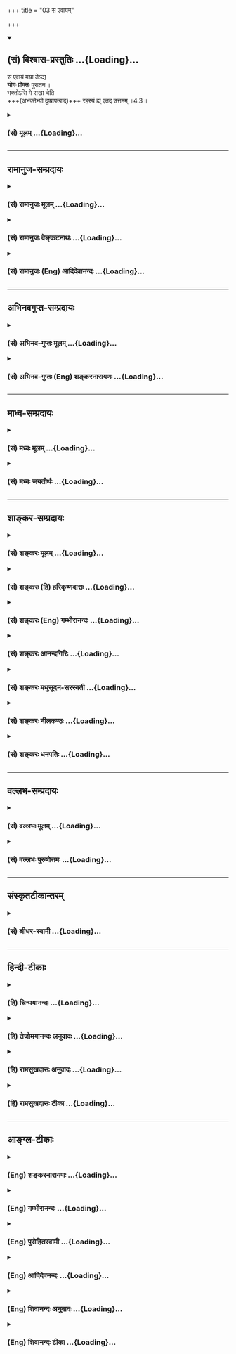 +++
title = "03 स एवायम्"

+++
<div class="js_include" newlevelforh1="2" title="(सं) विश्वास-प्रस्तुतिः" unfilled url="/purANam_vaiShNavam/mahAbhAratam/06-bhIShma-parva/03-bhagavad-gItA-parva/saMskRtam/vishvAsa-prastutiH/04_jnAna-yogaH_brahmArp/03_sa_evAyam.md">
<details open><summary><h2>(सं) विश्वास-प्रस्तुतिः ...{Loading}...</h2></summary>

स एवायं मया तेऽद्य  
**योगः प्रोक्तः** पुरातनः।  
भक्तोऽसि मे सखा चेति  
+++(अभक्तेभ्यो दुष्प्रापत्वाद्)+++ रहस्यं ह्य् एतद् उत्तमम् ॥4.3॥
</details>
</div>
<div class="js_include collapsed" newlevelforh1="3" title="(सं) मूलम्" unfilled url="/purANam_vaiShNavam/mahAbhAratam/06-bhIShma-parva/03-bhagavad-gItA-parva/saMskRtam/mUlam/04_jnAna-yogaH_brahmArp/03_sa_evAyam.md">
<details><summary><h3>(सं) मूलम् ...{Loading}...</h3></summary>

स एवायं मया तेऽद्य योगः प्रोक्तः पुरातनः।  
भक्तोऽसि मे सखा चेति रहस्यं ह्येतदुत्तमम्।।4.3।।
</details>
</div>


_________________
## रामानुज-सम्प्रदायः
<div class="js_include collapsed" newlevelforh1="3" title="(सं) रामानुजः मूलम्" unfilled url="/purANam_vaiShNavam/mahAbhAratam/06-bhIShma-parva/03-bhagavad-gItA-parva/saMskRtam/rAmAnujaH/mUlam/04_jnAna-yogaH_brahmArp/03_sa_evAyam.md">
<details><summary><h3>(सं) रामानुजः मूलम् ...{Loading}...</h3></summary>

।।4.3।।**स एव अयम्** अस्खलितस्वरूपः **पुरातनः योगः** सख्येन
अतिमात्रभक्त्या च माम् एव प्रपन्नाय **ते मया प्रोक्तः** सपरिकरः
सविस्तरम् उक्त इत्यर्थः। मदन्येन केन अपि ज्ञातुं वक्तुं वा न शक्यम् यत
इदं वेदान्तोदितम् **उत्तमं रहस्यं** ज्ञानम्। अस्मिन् प्रसङ्गे
भगवदवतारयाथात्म्यं यथावद् ज्ञातुम् अर्जुन उवाच

</details>
</div>
<div class="js_include collapsed" newlevelforh1="3" title="(सं) रामानुजः वेङ्कटनाथः" unfilled url="/purANam_vaiShNavam/mahAbhAratam/06-bhIShma-parva/03-bhagavad-gItA-parva/saMskRtam/rAmAnujaH/venkaTanAthaH/04_jnAna-yogaH_brahmArp/03_sa_evAyam.md">
<details><summary><h3>(सं) रामानुजः वेङ्कटनाथः ...{Loading}...</h3></summary>

  
  
।।4.3।। स एवायमिति। सप्रत्यभिज्ञसावधारणनिर्देशफलितमुक्तंअस्खलितस्वरूप
इति। पुरातनोऽद्य इति निर्देशाभ्यां कालभेदमात्रेणापि न स्वरूपे वा प्रकारे
वा भेद इति सूचितम्। भक्तोऽसीति वर्तमाननिर्देशादनिवृत्ता भक्तिः सूचिता।
अल्पीयसी तु भक्तिः कदाचिन्निवर्तेतापीत्यभिप्रायेणोक्तंअतिमात्रेति।
भक्तोऽसि शास्त्रदृष्टमहत्त्वानुसन्धानेन प्रीतिमानसीत्यर्थः। सखा चासि
अवतारदृष्टसौलभ्यविशेषेण प्रणयविस्रम्भवानसीत्यर्थः। ते मया इति
शब्दावपिशाधि मां त्वां प्रपन्नम् 2।7 इति प्रागुक्तप्रपत्तृप्रपत्तव्ययोः
प्रत्यभिज्ञापरावित्ययमपि प्रवचनहेतुरिति ज्ञापनायोक्तं मामेव प्रपन्नाय ते
मया प्रोक्त इति। प्रोक्तः इत्यत्र सोपसर्गधात्वर्थं विवृणोति सपरिकरः
सविस्तरमिति। परिकरोऽङ्गम् शब्दस्य प्रपञ्चो विस्तरः अङ्गोक्तिरप्यत्र
सविस्तरेति भावः। अहं प्रोक्तवान्मयाऽद्य प्रोक्तः इत्याभ्यां सूचितमाह
मदन्येनेति। प्रलयेन वा युगादिस्वभावेन वा सम्प्रदायविच्छेदे सति पुनरहमेव
सम्प्रदायप्रवर्तकः स्याम् करणायत्तज्ञानेन मदन्येन हिरण्यगर्भादिनाऽपि
मदुपदेशमन्तरेण ज्ञातुं वक्तुं चाशक्यमित्यर्थः।
सख्यभक्तिप्रपत्त्यादिगुणपौष्कल्ययुक्तायोपदेश्यत्वे भगवद्व्यतिरिक्तेन
ज्ञातुं वक्तुं चाशक्यत्वे हेतुपरं रहस्यमित्यादीति दर्शयति यत इति।
हिशब्दोऽत्र हेतुपरः रहस्यत्वाद्योग्यायोपदेश्यम् उत्तमरहस्यत्वान्मदन्येन
ज्ञातुं वक्तुं चाशक्यमिति विभागः। उत्तमरहस्यत्वे हेतुःवेदान्तोदितमिति।
नपुंसकनिर्देशयोग्यं विशेष्यमुक्तंज्ञानमिति।  
  

</details>
</div>
<div class="js_include collapsed" newlevelforh1="3" title="(सं) रामानुजः (Eng) आदिदेवानन्दः" unfilled url="/purANam_vaiShNavam/mahAbhAratam/06-bhIShma-parva/03-bhagavad-gItA-parva/saMskRtam/rAmAnujaH/english/AdidevAnandaH/04_jnAna-yogaH_brahmArp/03_sa_evAyam.md">
<details><summary><h3>(सं) रामानुजः (Eng) आदिदेवानन्दः ...{Loading}...</h3></summary>

4.3 It is the same ancient, unchanged Yoga which is now taught to you,
who out of friendship and overwhelming devotion have resorted to Me whole-heartedly. The meaning is that it has been taught to you fully with all its accessories. Because it is the most mysterious knowledge declared in the Vedanta, it cannot be known or taught by anyone other than Myself. In this connection, in order to know the truth about the Lord's descent correctly, Arjuna asked:

</details>
</div>


_________________
## अभिनवगुप्त-सम्प्रदायः
<div class="js_include collapsed" newlevelforh1="3" title="(सं) अभिनव-गुप्तः मूलम्" unfilled url="/purANam_vaiShNavam/mahAbhAratam/06-bhIShma-parva/03-bhagavad-gItA-parva/saMskRtam/abhinava-guptaH/mUlam/04_jnAna-yogaH_brahmArp/03_sa_evAyam.md">
<details><summary><h3>(सं) अभिनव-गुप्तः मूलम् ...{Loading}...</h3></summary>

।।4.1 4.3।। एवमित्यादि उत्तमम् इत्यन्तम्। एतच्च गुरुपरम्पराप्राप्तमपि +++(S
परम्परायातमपि K परम्परया प्राप्तमपि)+++ अद्यत्वे नष्टमित्यनेन +++(S N अद्यत्वे
तन्नष्ट)+++ भगवान् अस्य ज्ञानस्य दुर्लभतां गौरवं च प्रदर्शयति। भक्तोऽसि मे
सखा चेति। त्वं भक्तः मत्परमः सखा च। चशब्देन अन्वाचय उच्यते। तेन यथा
भिक्षाटने भिक्षायां प्राधान्यं गवानयने त्वप्राधान्यम् एवं भक्तिरत्र
गुरुं प्रति प्रधानं न सखित्वमपीति तात्पर्यार्थं।

</details>
</div>
<div class="js_include collapsed" newlevelforh1="3" title="(सं) अभिनव-गुप्तः (Eng) शङ्करनारायणः" unfilled url="/purANam_vaiShNavam/mahAbhAratam/06-bhIShma-parva/03-bhagavad-gItA-parva/saMskRtam/abhinava-guptaH/english/shankaranArAyaNaH/04_jnAna-yogaH_brahmArp/03_sa_evAyam.md">
<details><summary><h3>(सं) अभिनव-गुप्तः (Eng) शङ्करनारायणः ...{Loading}...</h3></summary>

4.1-3 Evam etc. upto uttamam. Eventhough it has come down by regular
succession of teacher, it is lost now. By this \[statement\] the
Bhagavat indicates the rarity (or difficulty) and respectability of this
knowledge. You are My devotee and friend too : You are a devotee having
nothing but Me as your final goal and you are a friend too. This 'too'
indicates the secondary importance \[of the friendship\]. Hence, just as
in the sentence 'wander begging food \[etc\]', the importance lies in
the act of begging food, but unimportance in the act of bringing the
cow; in the same way, in the present case it is devotion towards the
teacher that is important and not the friendship also. This is the idea
intended here.

</details>
</div>


_________________
## माध्व-सम्प्रदायः
<div class="js_include collapsed" newlevelforh1="3" title="(सं) मध्वः मूलम्" unfilled url="/purANam_vaiShNavam/mahAbhAratam/06-bhIShma-parva/03-bhagavad-gItA-parva/saMskRtam/madhvaH/mUlam/04_jnAna-yogaH_brahmArp/03_sa_evAyam.md">
<details><summary><h3>(सं) मध्वः मूलम् ...{Loading}...</h3></summary>

।।4.1 4.3।। श्रीमदमलबोधाय नमः। हरिः ॐ। बुद्धेः परस्य माहात्म्यं कर्मभेदो
ज्ञानमाहात्म्यं चोच्यतेऽस्मिन्नध्याये। पूर्वानुष्ठितश्चायं धर्म इत्याह
इममिति।

</details>
</div>
<div class="js_include collapsed" newlevelforh1="3" title="(सं) मध्वः जयतीर्थः" unfilled url="/purANam_vaiShNavam/mahAbhAratam/06-bhIShma-parva/03-bhagavad-gItA-parva/saMskRtam/madhvaH/jayatIrthaH/04_jnAna-yogaH_brahmArp/03_sa_evAyam.md">
<details><summary><h3>(सं) मध्वः जयतीर्थः ...{Loading}...</h3></summary>

।।4.1 4.3।। उक्तयोर्ज्ञानकर्मणोरुभयोर्विशेषविस्तारात्मकोऽयमध्याय इति
पूर्वसङ्गताध्यायार्थस्थितौ इह प्रकरणभेदप्रतिपादनार्थमाह
**बुद्धेरि**ति। एवं ज्ञात्वा 4।15 32 इत्यतः प्राक्तेन ग्रन्थेन बुद्धेः
परस्य विष्णोर्माहात्म्यमुच्यते। आद्यस्य प्रकरणस्य पूर्वेण सङ्गतिं
सूचयितुंबुद्धेः परस्य इत्युक्तम्। श्रेयान् इत्यतः पूर्वेण कर्मभेदः।
निवृत्तस्यकर्मणोऽन्यस्माद्भेदः। निवृत्त एव कर्मण्युपासनायज्ञादिरूपेण वा
भेदः। ज्ञानमाहात्म्यं शेषेणेति। इमं विवस्वते योगं इत्युपदेशपरम्पराकथनं
प्रकृतानुपयुक्तमित्यतस्तत्तात्पर्यमाह **पूर्वे**ति। पूर्वैरनुष्ठितः। ये
मे मतम् 3।31 इत्युक्तेन हेतुना सहास्य समुच्चयार्थश्चशब्दः। अयं धर्मोमयि
सर्वाणि 3।30 इत्यनेनोक्तः। योगशब्दोऽप्यनेन व्याख्यातः। न
केवलमुपदेशपरम्पराऽत्रोच्यते किन्तु तेषामनुष्ठानमप्युपलक्ष्यते।
तच्चेतोऽपि त्वयाऽनुष्ठेयमिति प्रतिपादनार्थमिति भावः। कर्मणैव हि संसिद्धिं
3।20 इत्यनेनैतद्गतार्थमिति चेत् न गृहस्थकर्म त्वया न
त्याज्यमित्यस्योपपादनायाचारस्य तत्रोक्तत्वात्। अत्र तु
निवृत्तधर्मानुष्ठाने सदाचारस्योच्यमानत्वात्। अत एव तत्राचार
इत्येवोक्तमिह **त्वयं धर्म** इति। लोकेऽस्मिन्द्विविधा 3।3
इत्यत्रोक्तस्यकर्मणैव इत्युदाहरणमुक्तमिति तत्रापि न दोषः।

</details>
</div>


_________________
## शाङ्कर-सम्प्रदायः
<div class="js_include collapsed" newlevelforh1="3" title="(सं) शङ्करः मूलम्" unfilled url="/purANam_vaiShNavam/mahAbhAratam/06-bhIShma-parva/03-bhagavad-gItA-parva/saMskRtam/shankaraH/mUlam/04_jnAna-yogaH_brahmArp/03_sa_evAyam.md">
<details><summary><h3>(सं) शङ्करः मूलम् ...{Loading}...</h3></summary>

।।4.3।। **स एव अयं मया** ते तुभ्यम् **अद्य** इदानीं **योगः प्रोक्तः
पुरातनः भक्तः असि मे सखा च** असि **इति**। **रहस्यं हि** यस्मात् **एतत्
उत्तमं** योगः ज्ञानम् इत्यर्थः।। भगवता विप्रतिषिद्धमुक्तमिति मा भूत्
कस्यचित् बुद्धिः इति परिहारार्थं चोद्यमिव कुर्वन् अर्जुन उवाच **अर्जुन
उवाच**

</details>
</div>
<div class="js_include collapsed" newlevelforh1="3" title="(सं) शङ्करः (हि) हरिकृष्णदासः" unfilled url="/purANam_vaiShNavam/mahAbhAratam/06-bhIShma-parva/03-bhagavad-gItA-parva/saMskRtam/shankaraH/hindI/harikRShNadAsaH/04_jnAna-yogaH_brahmArp/03_sa_evAyam.md">
<details><summary><h3>(सं) शङ्करः (हि) हरिकृष्णदासः ...{Loading}...</h3></summary>

।।4.3।। अजितेन्द्रिय और दुर्बल मनुष्योंके हाथमें पड़कर यह योग नष्ट हो गया
है यह देखकर और साथ ही लोगोंको पुरुषार्थरहित हुए देखकर वही यह पुराना योग
यह सोचकर कि तू मेरा भक्त और मित्र है अब मैंने तुझसे कहा है क्योंकि यह
ज्ञानरूप योग बड़ा ही उत्तम रहस्य है।

</details>
</div>
<div class="js_include collapsed" newlevelforh1="3" title="(सं) शङ्करः (Eng) गम्भीरानन्दः" unfilled url="/purANam_vaiShNavam/mahAbhAratam/06-bhIShma-parva/03-bhagavad-gItA-parva/saMskRtam/shankaraH/english/gambhIrAnandaH/04_jnAna-yogaH_brahmArp/03_sa_evAyam.md">
<details><summary><h3>(सं) शङ्करः (Eng) गम्भीरानन्दः ...{Loading}...</h3></summary>

4.3 Sah, that; puratanah, ancient; yogah, Yoga; eva, itself; ayam, which
is this; proktah, has been taught; te, to you; maya, by Me; adya, today;
iti, considering that; asi, you are; me, My; bhaktah, devotee; ca sakha,
and friend. Hi, for; etat, this Yoga, i.e. Knowledge; is a uttamam,
profound; rahasyam, secret. Lest someone should understand that the Lord
has said something contradictory, therefore, in order to prevent that
(doubt), as though raising a estion,

</details>
</div>
<div class="js_include collapsed" newlevelforh1="3" title="(सं) शङ्करः आनन्दगिरिः" unfilled url="/purANam_vaiShNavam/mahAbhAratam/06-bhIShma-parva/03-bhagavad-gItA-parva/saMskRtam/shankaraH/AnandagiriH/04_jnAna-yogaH_brahmArp/03_sa_evAyam.md">
<details><summary><h3>(सं) शङ्करः आनन्दगिरिः ...{Loading}...</h3></summary>

।।4.3।। किमिति वर्तमाने काले प्रकृतो योगः
संप्रदायरहितोऽभूदित्याशङ्क्याधिकार्यभावादित्याह **दुर्बलानिति।** तदेव
दौर्बल्यं प्रकृतोपयोगित्वेन व्याकरोति **अजितेन्द्रियानिति।** यद्यपि
कामक्रोधादिप्रधानान्पुरुषान्प्रतिलभ्य कामक्रोधादिभिरभिभूयमानो योगो नष्टो
विच्छिन्नसंप्रदायः संजातस्तथापि योगादृते पुरुषार्थो लोकस्य लभ्यते चेत्
किमनेन योगोपदेशेनेत्याशङ्क्य यथोक्तयोगाभावे
परमपुरुषार्थाप्राप्तेर्मैवमित्याह **लोकं चेति।** पूर्वो योगो
विच्छिन्नसंप्रदायोऽधुना त्वन्यो योगो मदर्थमुच्यतेभगवतेत्याशङ्क्याह **स
एवेति।** कस्मादन्यस्मै यस्मै कस्मैचित्पुरातनो योगो नोक्तो
भगवतेत्याशङ्क्याह **भक्तोऽसीति।** उक्तमधिकारिणं प्रति योगस्य वक्तव्यत्वे
हेतुमाह **रहस्यं हीति।** अनादिवेदमूलत्वाद्योगस्य पुरातनत्वम्। भक्तिः
शरणबुद्ध्या प्रीतिस्तया युक्तो निजरूपमवेक्ष्य भक्तो विवक्षितः। समानवयाः
स्निग्धः सहायः सखेत्युच्यते। एतदिति कथं योगो विशेष्यते तत्राह
**ज्ञानमिति।**

</details>
</div>
<div class="js_include collapsed" newlevelforh1="3" title="(सं) शङ्करः मधुसूदन-सरस्वती" unfilled url="/purANam_vaiShNavam/mahAbhAratam/06-bhIShma-parva/03-bhagavad-gItA-parva/saMskRtam/shankaraH/madhusUdana-sarasvatI/04_jnAna-yogaH_brahmArp/03_sa_evAyam.md">
<details><summary><h3>(सं) शङ्करः मधुसूदन-सरस्वती ...{Loading}...</h3></summary>

।।4.3।। य एवं पुर्वमुपदिष्टोऽप्यधिकार्यभावाद्विच्छिन्नसंप्रदायोऽभूत् यं
बिना च पुरुषार्थो न लभ्यते स एवायं पुरातनोऽनादिगुरुपरंपरागतो योगोऽद्य
संप्रदायविच्छेदकाले मयाऽतिस्निग्धेन ते तुभ्यं प्रकर्षेणोक्तः नत्वन्यस्मै
कस्मैचित्। कस्मात्। भक्तोऽसि मे सखाचेति। इतिशब्दो हेतौ। यस्मात्त्वं मम
भक्तः शरणागतत्वे सत्यत्यन्तप्रीतिमान् सखा च समानवयाः स्निग्धसहायोऽसि
सर्वदा भवसि अतस्तुभ्यमुक्त इत्यर्थः। अन्यस्मै कुतो नोच्यते तत्राहि हि
यस्मादेतज्ज्ञानमुत्तमं रहस्यं अतिगोप्यम्।

</details>
</div>
<div class="js_include collapsed" newlevelforh1="3" title="(सं) शङ्करः नीलकण्ठः" unfilled url="/purANam_vaiShNavam/mahAbhAratam/06-bhIShma-parva/03-bhagavad-gItA-parva/saMskRtam/shankaraH/nIlakaNThaH/04_jnAna-yogaH_brahmArp/03_sa_evAyam.md">
<details><summary><h3>(सं) शङ्करः नीलकण्ठः ...{Loading}...</h3></summary>

।।4.3।।**स इति।** अद्य संप्रदायविच्छेदे सति। भक्तः शरणागतः सखा
प्रीतिविषयः रहस्यं गोप्यमभक्तादिभ्यो न देयम्। अन्यथा निर्वीर्या विद्या
भवेदित्यर्थः। तथा च मन्त्रवर्णःविद्या ह वै ब्राह्मणमाजगाम गोपाय मा
शेवधिष्टेऽहमस्मि। असूयकायानृजवे अप्रयताय न मा ब्रूया वीर्यवती तथा स्याम्
इति।

</details>
</div>
<div class="js_include collapsed" newlevelforh1="3" title="(सं) शङ्करः धनपतिः" unfilled url="/purANam_vaiShNavam/mahAbhAratam/06-bhIShma-parva/03-bhagavad-gItA-parva/saMskRtam/shankaraH/dhanapatiH/04_jnAna-yogaH_brahmArp/03_sa_evAyam.md">
<details><summary><h3>(सं) शङ्करः धनपतिः ...{Loading}...</h3></summary>

।।4.3।। स आदित्यं प्रत्युक्त एव पुरातनोऽयं अध्यायद्वयनिरुपितस्ते तुभ्यं
मया प्रोक्तो भक्तोऽसि मे सखा चासीति हेतोः। नन्वन्यस्मै कुतो नोच्यते
इत्यत आह। रहस्यं गुह्यं हि यस्मादेतज्ज्ञानमुत्तमम्।

</details>
</div>


_________________
## वल्लभ-सम्प्रदायः
<div class="js_include collapsed" newlevelforh1="3" title="(सं) वल्लभः मूलम्" unfilled url="/purANam_vaiShNavam/mahAbhAratam/06-bhIShma-parva/03-bhagavad-gItA-parva/saMskRtam/vallabhaH/mUlam/04_jnAna-yogaH_brahmArp/03_sa_evAyam.md">
<details><summary><h3>(सं) वल्लभः मूलम् ...{Loading}...</h3></summary>

।।4.1 4.3।। योगिनः कर्म कर्त्तव्यमिति पूर्वं निरूपितम्। तुरीये तु
ततोऽध्याये प्रतीत्यर्थं परम्परा।।1।।  
  
योगस्य रूप्यते विष्णुर्वक्ता यस्मादभूद्रविः। उपदेशपदं तस्मादुपदेशाश्रयो
मनुः।।2।।  
  
इक्ष्वाकूणामपि तथा रामचन्द्रावतारभाक्। तस्य नित्यत्वविधया
विधानमुपदिश्यते।।3।।  
  
ब्रह्मभावेन सर्वत्र फलादिभावत्यागतः। योगी तदाश्रयेणैव
विद्ययाऽमृतमश्नुते।।4।। एवं तावदध्यायद्वयेन योगे स्वधर्मो
मोक्षसाधनमुपदिष्टः तमेव ब्रह्मभावेन प्रपञ्चयिष्यन् प्रथमं
तावत्परम्पराप्राप्तत्वेन स्तुवन् श्रीभगवानुवाच इममिति त्रिभिः।
अव्ययफलत्वादव्ययमिमं योगं विवस्वते प्रोक्तवान् न चेमं तव
युद्धप्रोत्साहनायैव केवलं वच्मि किन्तु मन्वन्तरादावेव
निखिलजगदुद्धरणायेमं प्रोक्तवानस्मीति सम्प्रदायपूर्वकमाह स एवायं मया
तेऽद्य योगः प्रोक्तः।

</details>
</div>
<div class="js_include collapsed" newlevelforh1="3" title="(सं) वल्लभः पुरुषोत्तमः" unfilled url="/purANam_vaiShNavam/mahAbhAratam/06-bhIShma-parva/03-bhagavad-gItA-parva/saMskRtam/vallabhaH/puruShottamaH/04_jnAna-yogaH_brahmArp/03_sa_evAyam.md">
<details><summary><h3>(सं) वल्लभः पुरुषोत्तमः ...{Loading}...</h3></summary>

  
  
।।4.3।। **स** एवं पुरातनो **योगो ऽयम्** इति  
प्रत्यक्षं मत्-सम्बन्ध-जनकस्ते तुभ्यं **प्रोक्तः** प्रकर्षेण मत्प्रीत्यात्मकफलयुक्त उक्तः।  
ननु योग एव फलसाधकश् चेद्, भक्तिर् अस्मदादिभिः किमर्थं कर्तव्या? इत्य् आशङ्क्याह - भक्तोऽसीति।  
**त्वं भक्तोऽसि सखा चासीति मे** मदीयं **रहस्यम्** **एतद् उत्तमं** कर्मयोगादुत्तमम्।
**हीति** निश्चयेन।  
  

</details>
</div>


_________________
## संस्कृतटीकान्तरम्
<div class="js_include collapsed" newlevelforh1="3" title="(सं) श्रीधर-स्वामी" unfilled url="/purANam_vaiShNavam/mahAbhAratam/06-bhIShma-parva/03-bhagavad-gItA-parva/saMskRtam/shrIdhara-svAmI/04_jnAna-yogaH_brahmArp/03_sa_evAyam.md">
<details><summary><h3>(सं) श्रीधर-स्वामी ...{Loading}...</h3></summary>

।।4.3।। **स एवायमिति।** स एवायं योगोऽद्य विच्छिन्ने संप्रदाये सति पुनश्च
मया ते तुभ्यमुक्तः। यतस्त्वं मम भक्तोऽसि सखा चेति। अन्यस्मै मया नोच्यते।
हि यस्मादिदमुत्तमं रहस्यम्।

</details>
</div>


_________________
## हिन्दी-टीकाः
<div class="js_include collapsed" newlevelforh1="3" title="(हि) चिन्मयानन्दः" unfilled url="/purANam_vaiShNavam/mahAbhAratam/06-bhIShma-parva/03-bhagavad-gItA-parva/hindI/chinmayAnandaH/04_jnAna-yogaH_brahmArp/03_sa_evAyam.md">
<details><summary><h3>(हि) चिन्मयानन्दः ...{Loading}...</h3></summary>

।।4.3।। यहाँ भगवान् अब तक के उपदिष्ट ज्ञान के प्राचीनता की घोषणा करके
रूढ़िवादी विचारकों की शंका का निर्मूलन कर देते हैं। शिष्य के प्रति स्नेह
भाव होने पर ही कोई गुरु उत्साह और कुशलता पूर्वक उपदेश दे सकता है।
श्रीकृष्ण और अर्जुन के बीच ऐसा ही सम्बन्ध था और भगवान् को यह विश्वास था
कि उनके द्वारा निर्दिष्ट मार्ग का वह अनुसरण करेगा। गुरु और शिष्य के बीच
इस प्रकार की व्यापारिक व्यवस्था न हो कि तुम शुल्क दो और मैं पढ़ाऊँगा।
प्रेम और स्वातन्त्र्य मित्रता और आपसी समझ के वातावरण में ही मन और बुद्धि
विकसित होकर खिल उठते हैं। आत्मानुभव का ज्ञान प्रदान करने के लिए आवश्यक
गुणों को अर्जुन में देखकर ही श्रीकृष्ण कहते हैं कि उन्होंने इस योग का
ज्ञान उसे दिया। यहाँ इस ज्ञान को रहस्य कहने का तात्पर्य केवल इतना ही है
कि कोई व्यक्ति कितना ही बुद्धिमान् क्यों न हो फिर भी अनुभवी पुरुष के
उपदेश के बिना वह आत्मा के अस्तित्व का कभी आभास भी नहीं पा सकता। समस्त
बुद्धि वृत्तियों को प्रकाशित करने वाली आत्मा स्वयं बुद्धि के परे होती
है। इसलिये मनुष्य की विवेक सार्मथ्य कभी भी नित्य अविकारी आत्मा को विषय
रूप में नहीं जान सकती। यही कारण है कि सत्य के विज्ञान को यहाँ उत्तम
रहस्य कहा गया है। किसी के मन में यह शंका न रह जाये कि भगवान् के वाक्यों
में परस्पर विरोध है इसलिये अर्जुन मानो आक्षेप करता हुआ प्रश्न पूछता है

</details>
</div>
<div class="js_include collapsed" newlevelforh1="3" title="(हि) तेजोमयानन्दः अनुवादः" unfilled url="/purANam_vaiShNavam/mahAbhAratam/06-bhIShma-parva/03-bhagavad-gItA-parva/hindI/tejomayAnandaH/anuvAdaH/04_jnAna-yogaH_brahmArp/03_sa_evAyam.md">
<details><summary><h3>(हि) तेजोमयानन्दः अनुवादः ...{Loading}...</h3></summary>

।।4.3।। वह ही यह पुरातन योग आज मैंने तुम्हें कहा (सिखाया) क्योंकि तुम
मेरे भक्त और मित्र हो। यह उत्तम रहस्य है।।  
  

</details>
</div>
<div class="js_include collapsed" newlevelforh1="3" title="(हि) रामसुखदासः अनुवादः" unfilled url="/purANam_vaiShNavam/mahAbhAratam/06-bhIShma-parva/03-bhagavad-gItA-parva/hindI/rAmasukhadAsaH/anuvAdaH/04_jnAna-yogaH_brahmArp/03_sa_evAyam.md">
<details><summary><h3>(हि) रामसुखदासः अनुवादः ...{Loading}...</h3></summary>

।।4.3।। तू मेरा भक्त और प्रिय सखा है, इसलिये वही यह पुरातन योग आज मैंने
तुझसे कहा है; क्योंकि यह बड़ा उत्तम रहस्य है।

</details>
</div>
<div class="js_include collapsed" newlevelforh1="3" title="(हि) रामसुखदासः टीका" unfilled url="/purANam_vaiShNavam/mahAbhAratam/06-bhIShma-parva/03-bhagavad-gItA-parva/hindI/rAmasukhadAsaH/TIkA/04_jnAna-yogaH_brahmArp/03_sa_evAyam.md">
<details><summary><h3>(हि) रामसुखदासः टीका ...{Loading}...</h3></summary>

4.3।।***व्याख्या--*** **'भक्तोऽसि मे सखा चेति'** अर्जुन भगवान्को अपना
प्रिय सखा पहलेसे ही मानते थे (गीता 11। 41 42), पर भक्त अभी (गीता 2। 7
में) हुए हैं अर्थात् अर्जुन सखा भक्त तो पुराने हैं, पर दास्य भक्त नये
हैं। आदेश या उपदेश दास अथवा शिष्यको ही दिया जाता है, सखाको नहीं। अर्जुन
जब भगवान्के शरण हुए, तभी भगवान्का उपदेश आरम्भ हुआ। जो बात सखासे भी नहीं
कही जाती, वह बात भी शरणागत शिष्यके सामने प्रकट कर दी जाती है। अर्जुन
भगवान्से कहते हैं कि 'मैं आपका शिष्य हूँ, इसलिये आपके शरण हुए, मुझको
शिक्षा दीजिये। ' इसलिये भगवान् अर्जुनके सामने अपनेआपको प्रकट कर देते हैं,
रहस्यको खोल देते हैं।  
  
अर्जुनका भगवान्के प्रति बहुत विशेष भाव था, तभी तो उन्होंने वैभव और
अस्त्र-शस्त्रोंसे सुसज्जित 'नारायणी सेना' का त्याग करके निःशस्त्र
भगवान्को अपने 'सारथि' के रूपमें स्वीकार किया **(टिप्पणी प₀ 211)**। साधारण
लोग भगवान्की दी हुई वस्तुओंको तो अपनी मानते हैं (जो अपनी हैं ही नहीं),
पर भगवान्को अपना नहीं मानते (जो वास्तवमें अपने हैं)। वे लोग वैभवशाली
भगवान्को न देखकर उनके वैभवको ही देखते हैं। वैभवको ही सच्चा माननेसे उनकी
बुद्धि इतनी भ्रष्ट हो जाती है कि वे भगवान्का अभाव ही मान लेते हैं
अर्थात् भगवान्की तरफ उनकी दृष्टि जाती ही नहीं। कुछ लोग वैभवकी प्राप्तिके
लिये ही भगवान्का भजन करते हैं। भगवान्को चाहनेसे तो वैभव भी पीछे आ जाता
है, पर वैभवको चाहनेसे भगवान् नहीं आ सकते। वैभव तो भक्तके चरणोंमें लोटता
है; परन्तु सच्चे भक्त वैभवकी प्राप्तिके लिये भगवान्का भजन नहीं करते। वे
वैभवको नहीं चाहते, अपितु भगवान्को ही चाहते हैं। वैभवको चाहनेवाले मनुष्य
वैभवके भक्त (दास) होते हैं और भगवान्को चाहनेवाले मनुष्य भगवान्के भक्त
होते हैं। अर्जुनने वैभव-(नारायणी सेना-) का त्याग करके केवल भगवान्को
अपनाया, तो युद्धक्षेत्रमें भीष्म, द्रोण, युधिष्ठिर आदि महापुरुषोंके रहते
हुए भी गीताका महान् दिव्य उपदेश केवल अर्जुनको ही प्राप्त हुआ और बादमें
राज्य भी अर्जुनको मिल गया!

</details>
</div>


_________________
## आङ्ग्ल-टीकाः
<div class="js_include collapsed" newlevelforh1="3" title="(Eng) शङ्करनारायणः" unfilled url="/purANam_vaiShNavam/mahAbhAratam/06-bhIShma-parva/03-bhagavad-gItA-parva/english/shankaranArAyaNaH/04_jnAna-yogaH_brahmArp/03_sa_evAyam.md">
<details><summary><h3>(Eng) शङ्करनारायणः ...{Loading}...</h3></summary>

4.3. The self-same ancient Yoga has been taught now by Me to you on the ground that you are My devotee and friend too. This is the highest secret.

</details>
</div>
<div class="js_include collapsed" newlevelforh1="3" title="(Eng) गम्भीरानन्दः" unfilled url="/purANam_vaiShNavam/mahAbhAratam/06-bhIShma-parva/03-bhagavad-gItA-parva/english/gambhIrAnandaH/04_jnAna-yogaH_brahmArp/03_sa_evAyam.md">
<details><summary><h3>(Eng) गम्भीरानन्दः ...{Loading}...</h3></summary>

4.3 That ancient Yoga itself, which is this, has been taught to you by Me today, considering that you are My devotee and friend, For, this
(Yoga) is a profound secret.

</details>
</div>
<div class="js_include collapsed" newlevelforh1="3" title="(Eng) पुरोहितस्वामी" unfilled url="/purANam_vaiShNavam/mahAbhAratam/06-bhIShma-parva/03-bhagavad-gItA-parva/english/purohitasvAmI/04_jnAna-yogaH_brahmArp/03_sa_evAyam.md">
<details><summary><h3>(Eng) पुरोहितस्वामी ...{Loading}...</h3></summary>

4.3 It is the same ancient Path that I have now revealed to thee, since thou are My devotee and My friend. It is the supreme Secret.

</details>
</div>
<div class="js_include collapsed" newlevelforh1="3" title="(Eng) आदिदेवनन्दः" unfilled url="/purANam_vaiShNavam/mahAbhAratam/06-bhIShma-parva/03-bhagavad-gItA-parva/english/AdidevanandaH/04_jnAna-yogaH_brahmArp/03_sa_evAyam.md">
<details><summary><h3>(Eng) आदिदेवनन्दः ...{Loading}...</h3></summary>

4.3 It is the same ancient Yoga which is now taught to you by Me, as you are My devotee and My friend. For, this is a supreme mystery.

</details>
</div>
<div class="js_include collapsed" newlevelforh1="3" title="(Eng) शिवानन्दः अनुवादः" unfilled url="/purANam_vaiShNavam/mahAbhAratam/06-bhIShma-parva/03-bhagavad-gItA-parva/english/shivAnandaH/anuvAdaH/04_jnAna-yogaH_brahmArp/03_sa_evAyam.md">
<details><summary><h3>(Eng) शिवानन्दः अनुवादः ...{Loading}...</h3></summary>

4.3 That same ancient Yoga has been today taught to thee by Me, for thou art My devotee and My friend; it is the supreme secret.

</details>
</div>
<div class="js_include collapsed" newlevelforh1="3" title="(Eng) शिवानन्दः टीका" unfilled url="/purANam_vaiShNavam/mahAbhAratam/06-bhIShma-parva/03-bhagavad-gItA-parva/english/shivAnandaH/TIkA/04_jnAna-yogaH_brahmArp/03_sa_evAyam.md">
<details><summary><h3>(Eng) शिवानन्दः टीका ...{Loading}...</h3></summary>

4.3 सः that; एव even; अयम् this; मया by Me; ते to thee; अद्य today; योगः
Yoga; प्रोक्तः has been taught; पुरातनः ancient; भक्तः devotee; असि thou art; मे My; सखा friend; च and; इति thus; रहस्यम् secret; हि for; एतत्
this; उत्तमम् best.Commentary This Yoga contains profound and subtle teachings. Hence it is the supreme secret which is revealed by the Lord.

</details>
</div>
